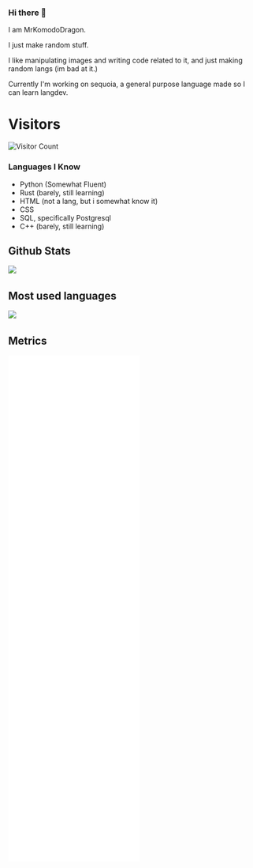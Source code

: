 ### Hi there 👋


I am MrKomodoDragon.

I just make random stuff.

I like manipulating images and writing code related to it, and just making random langs (im bad at it.)

Currently I'm working on sequoia, a general purpose language made so I can learn langdev.


# Visitors
![Visitor Count](https://profile-counter.glitch.me/%7BMrKomodoDragon%7D/count.svg)

### Languages I Know

- Python (Somewhat Fluent)
- Rust (barely, still learning)
- HTML (not a lang, but i somewhat know it)
- CSS
- SQL, specifically Postgresql
- C++ (barely, still learning)

<span float="center" height=200>
  <h2>Github Stats</h2>
<img src="https://github-readme-stats.vercel.app/api?username=MrKomodoDragon&show_icons=true&count_private=true" float="left" />
  <h2>Most used languages</h2>
<img src="https://github-readme-stats.vercel.app/api/top-langs?username=MrKomodoDragon&show_icons=true" float="right" />
</span>

## Metrics
![Metrics](https://github.com/MrKomodoDragon/MrKomodoDragon/blob/main/github-metrics.svg)

